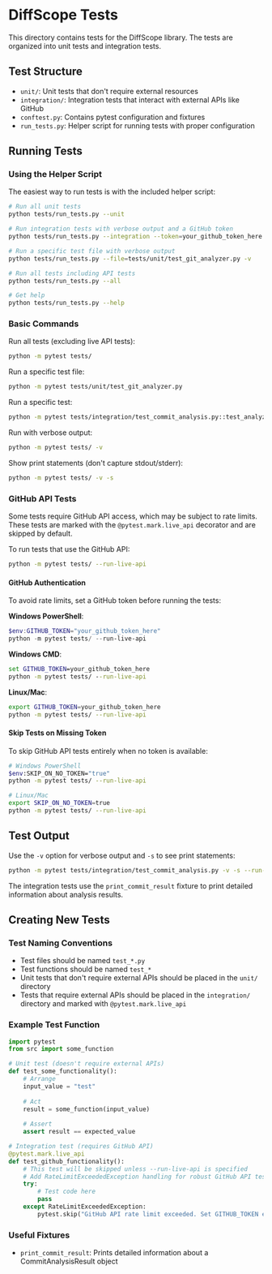 # DiffScope Tests

This directory contains tests for the DiffScope library. The tests are organized into unit tests and integration tests.

## Test Structure

- `unit/`: Unit tests that don't require external resources
- `integration/`: Integration tests that interact with external APIs like GitHub
- `conftest.py`: Contains pytest configuration and fixtures
- `run_tests.py`: Helper script for running tests with proper configuration

## Running Tests

### Using the Helper Script

The easiest way to run tests is with the included helper script:

```bash
# Run all unit tests
python tests/run_tests.py --unit

# Run integration tests with verbose output and a GitHub token
python tests/run_tests.py --integration --token=your_github_token_here -s

# Run a specific test file with verbose output
python tests/run_tests.py --file=tests/unit/test_git_analyzer.py -v

# Run all tests including API tests
python tests/run_tests.py --all

# Get help
python tests/run_tests.py --help
```

### Basic Commands

Run all tests (excluding live API tests):
```bash
python -m pytest tests/
```

Run a specific test file:
```bash
python -m pytest tests/unit/test_git_analyzer.py
```

Run a specific test:
```bash
python -m pytest tests/integration/test_commit_analysis.py::test_analyze_commit_full_workflow
```

Run with verbose output:
```bash
python -m pytest tests/ -v
```

Show print statements (don't capture stdout/stderr):
```bash
python -m pytest tests/ -v -s
```

### GitHub API Tests

Some tests require GitHub API access, which may be subject to rate limits. These tests are marked with the `@pytest.mark.live_api` decorator and are skipped by default.

To run tests that use the GitHub API:

```bash
python -m pytest tests/ --run-live-api
```

#### GitHub Authentication

To avoid rate limits, set a GitHub token before running the tests:

**Windows PowerShell**:
```powershell
$env:GITHUB_TOKEN="your_github_token_here"
python -m pytest tests/ --run-live-api
```

**Windows CMD**:
```cmd
set GITHUB_TOKEN=your_github_token_here
python -m pytest tests/ --run-live-api
```

**Linux/Mac**:
```bash
export GITHUB_TOKEN=your_github_token_here
python -m pytest tests/ --run-live-api
```

#### Skip Tests on Missing Token

To skip GitHub API tests entirely when no token is available:

```bash
# Windows PowerShell
$env:SKIP_ON_NO_TOKEN="true"
python -m pytest tests/ --run-live-api

# Linux/Mac
export SKIP_ON_NO_TOKEN=true
python -m pytest tests/ --run-live-api
```

## Test Output

Use the `-v` option for verbose output and `-s` to see print statements:

```bash
python -m pytest tests/integration/test_commit_analysis.py -v -s --run-live-api
```

The integration tests use the `print_commit_result` fixture to print detailed information about analysis results.

## Creating New Tests

### Test Naming Conventions

- Test files should be named `test_*.py`
- Test functions should be named `test_*`
- Unit tests that don't require external APIs should be placed in the `unit/` directory
- Tests that require external APIs should be placed in the `integration/` directory and marked with `@pytest.mark.live_api`

### Example Test Function

```python
import pytest
from src import some_function

# Unit test (doesn't require external APIs)
def test_some_functionality():
    # Arrange
    input_value = "test"
    
    # Act
    result = some_function(input_value)
    
    # Assert
    assert result == expected_value

# Integration test (requires GitHub API)
@pytest.mark.live_api
def test_github_functionality():
    # This test will be skipped unless --run-live-api is specified
    # Add RateLimitExceededException handling for robust GitHub API tests
    try:
        # Test code here
        pass
    except RateLimitExceededException:
        pytest.skip("GitHub API rate limit exceeded. Set GITHUB_TOKEN environment variable.")
```

### Useful Fixtures

- `print_commit_result`: Prints detailed information about a CommitAnalysisResult object 